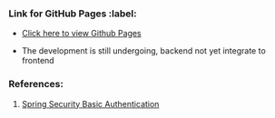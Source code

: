 <h3> Link for GitHub Pages :label:</h3>

  - [Click here to view Github Pages](https://meewai.github.io/spring-security-reactjs/)

* The development is still undergoing, backend not yet integrate to frontend

<h3>References: </h3>

1. [Spring Security Basic Authentication](https://www.baeldung.com/spring-security-basic-authentication)
